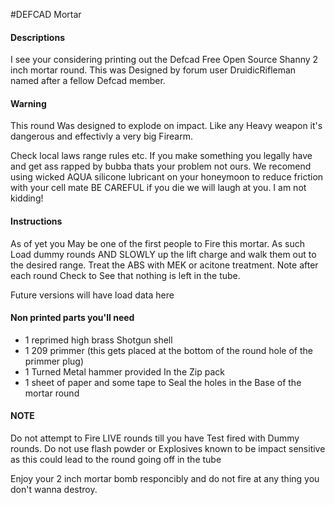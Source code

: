 #DEFCAD Mortar

#### Descriptions
I see your considering printing out the Defcad Free Open Source Shanny 2 inch mortar round.  This was Designed by forum user DruidicRifleman named after a fellow Defcad member.

#### Warning 
This round Was designed to explode on impact. Like any Heavy weapon it's dangerous and effectivly a very big Firearm.

Check local laws range rules etc. If you make something you legally have and get ass rapped by bubba thats your problem not ours. We recomend using wicked AQUA silicone lubricant on your honeymoon to reduce friction with your cell mate  BE CAREFUL if you die we will laugh at you. I am not kidding!

#### Instructions
As of yet you May be one of the first people to Fire this mortar. As such Load dummy rounds AND SLOWLY up the lift charge and walk them out to the desired range. Treat the ABS with MEK or acitone treatment. Note after each round Check to See that nothing is left in the tube.

Future versions will have load data here

#### Non printed parts you'll need
* 1 reprimed high brass Shotgun shell
* 1 209 primmer (this gets placed at the bottom of the round hole of the primmer plug)
* 1 Turned Metal hammer provided In the Zip pack
* 1 sheet of paper and some tape to Seal the holes in the Base of the mortar round

#### NOTE 
Do not attempt to Fire LIVE rounds till you have Test fired with Dummy rounds.  Do not use flash powder or Explosives known to be impact sensitive as this could lead to the round going off in the tube

Enjoy your 2 inch mortar bomb responcibly and do not fire at any thing you don't wanna destroy.
